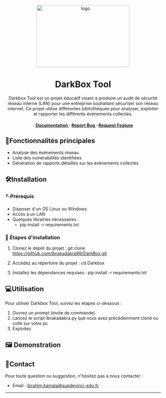 <div align='center'>

<img src=https://i.etsystatic.com/9318667/r/il/d2fa24/1193479360/il_570xN.1193479360_klci.jpg alt="logo" width=300 height=200 />

<h1>DarkBox Tool</h1>
<p>Darkbox Tool est un projet éducatif visant à produire un audit de sécurité réseau interne (LAN) pour une entreprise souhaitant sécuriser son réseau internet. Ce projet utilise différentes bibliothèques pour analyser, exploiter et rapporter les différents événements collectés.</p>

<h4> <span> · </span> <a href="https://github.com/Ibrakadabra99/DarkBox/blob/master/README.md"> Documentation </a> <span> · </span> <a href="https://github.com/Ibrakadabra99/DarkBox/issues"> Report Bug </a> <span> · </span> <a href="https://github.com/Ibrakadabra99/DarkBox/issues"> Request Feature </a> </h4>


</div>

## :star2:Fonctionnalités principales
- Analyse des événements réseau
- Liste des vulnérabilités identifiées
- Génération de rapports détaillés sur les événements collectés

## 🛠️Installation

### 🪡Prérequis
- Disposer d'un OS Linux ou Windows
- Accès à un LAN
- Quelques librairies nécessaires :
    - pip install -r requirements.txt

### 👷 Étapes d'installation
1. Clonez le dépôt du projet :
   git clone https://github.com/Ibrakadabra99/DarkBox.git
2. Accédez au répertoire du projet :
   cd Darkbox

3. Installez les dépendances requises :
   pip install -r requirements.txt

## 💻Utilisation
Pour utiliser Darkbox Tool, suivez les étapes ci-dessous :

1. Ouvrez un prompt (invite de commande)
2. Lancez le script Ibrakadabra.py que vous avez précédemment cloné ou collé sur votre pc
3. Exploitez

## 🖼️ Demonstration


## 🤙Contact
Pour toute question ou suggestion, n'hésitez pas à nous contacter :
- Email : ibrahim.kamala@supdevinci-edu.fr
---
